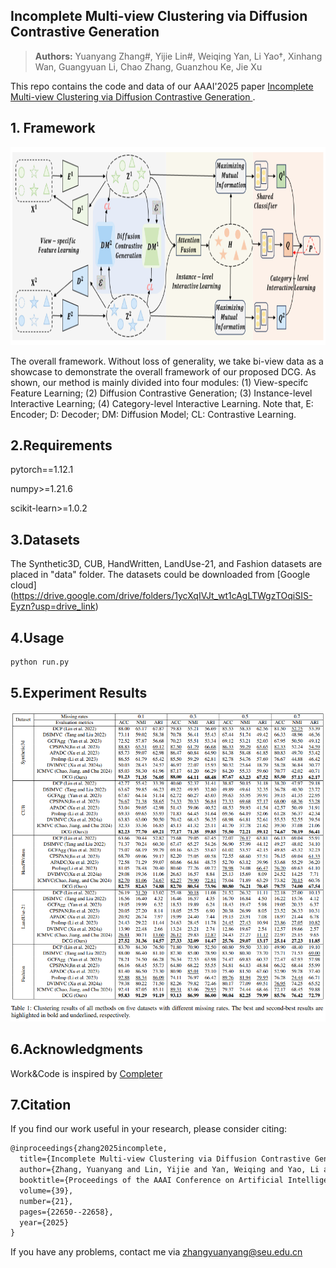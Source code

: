 ## Incomplete Multi-view Clustering via Diffusion Contrastive Generation
> **Authors:**
Yuanyang Zhang#, Yijie Lin#, Weiqing Yan, Li Yao†, Xinhang Wan, Guangyuan Li, Chao Zhang, Guanzhou Ke, Jie Xu

This repo contains the code and data of our AAAI'2025 paper [Incomplete Multi-view Clustering via Diffusion Contrastive Generation
](https://ojs.aaai.org/index.php/AAAI/article/view/34424).

## 1. Framework

<img src="https://github.com/zhangyuanyang21/2025-AAAI-DCG/blob/main/figs/framework.png"  width="897" height="317" />

The overall framework. Without loss of generality, we take bi-view data as a showcase to demonstrate the overall framework of our proposed
DCG. As shown, our method is mainly divided into four modules: (1) View-specifc Feature Learning; (2) Diffusion Contrastive
Generation; (3) Instance-level Interactive Learning; (4) Category-level Interactive Learning. Note that, E: Encoder; D: Decoder;
DM: Diffusion Model; CL: Contrastive Learning.

## 2.Requirements

pytorch==1.12.1

numpy>=1.21.6

scikit-learn>=1.0.2

## 3.Datasets

The Synthetic3D, CUB, HandWritten, LandUse-21, and Fashion datasets are placed in "data" folder.
The datasets could be downloaded from [Google cloud] (https://drive.google.com/drive/folders/1ycXqIVJt_wt1cAgLTWgzTOqiSIS-Eyzn?usp=drive_link)

## 4.Usage

```bash
python run.py
```

## 5.Experiment Results

<img src="https://github.com/zhangyuanyang21/2025-AAAI-DCG/blob/main/figs/table1.png"  width="897"  />

## 6.Acknowledgments

Work&Code is inspired by [Completer](https://github.com/XLearning-SCU/2021-CVPR-Completer)

## 7.Citation

If you find our work useful in your research, please consider citing:

```latex
@inproceedings{zhang2025incomplete,
  title={Incomplete Multi-view Clustering via Diffusion Contrastive Generation},
  author={Zhang, Yuanyang and Lin, Yijie and Yan, Weiqing and Yao, Li and Wan, Xinhang and Li, Guangyuan and Zhang, Chao and Ke, Guanzhou and Xu, Jie},
  booktitle={Proceedings of the AAAI Conference on Artificial Intelligence},
  volume={39},
  number={21},
  pages={22650--22658},
  year={2025}
}
```

If you have any problems, contact me via zhangyuanyang@seu.edu.cn

